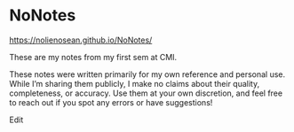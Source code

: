 # NoNotes

https://nolienosean.github.io/NoNotes/

These are my notes from my first sem at CMI.

These notes were written primarily for my own reference and personal use. While I’m sharing them publicly, I make no claims about their quality, completeness, or accuracy. Use them at your own discretion, and feel free to reach out if you spot any errors or have suggestions!

Edit
